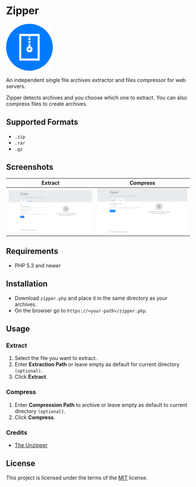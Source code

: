 # Zipper

![Logo](screenshots/icon.png)

An independent single file archives extractor and files compressor for web servers.

Zipper detects archives and you choose which one to extract. You can also compress files to create archives.

## Supported Formats

- `.zip`
- `.rar`
- `.gz`

## Screenshots

| Extract                             | Compress                              |
| ----------------------------------- | ------------------------------------- |
| ![Extract](screenshots/extract.png) | ![Compress](screenshots/compress.png) |

## Requirements

- PHP 5.3 and newer

## Installation

- Download `zipper.php` and place it in the same directory as your archives.
- On the browser go to `https://<your-path>/zipper.php`.

## Usage

### Extract

1. Select the file you want to extract.
2. Enter **Extraction Path** or leave empty as default for current directory `(optional)`.
3. Click **Extract**.

### Compress

1. Enter **Compression Path** to archive or leave empty as default to current directory `(optional)`.
2. Click **Compress**.

### Credits

- [The Unzipper](https://github.com/ndeet/unzipper)

## License

This project is licensed under the terms of the [MIT](LICENSE.md) license.